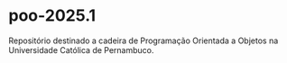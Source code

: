# poo-2025.1
Repositório destinado a cadeira de Programação Orientada a Objetos na Universidade Católica de Pernambuco.
